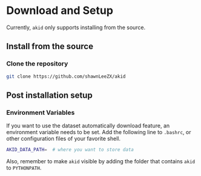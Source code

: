 # Download and Setup

Currently, `akid` only supports installing from the source.

## Install from the source

### Clone the repository

```bash
git clone https://github.com/shawnLeeZX/akid
```

## Post installation setup

### Environment Variables

If you want to use the dataset automatically download feature, an environment
variable needs to be set. Add the following line to `.bashrc`, or other
configuration files of your favorite shell.

```bash
AKID_DATA_PATH=  # where you want to store data
```

Also, remember to make `akid` visible by adding the folder that contains `akid`
to `PYTHONPATH`.
